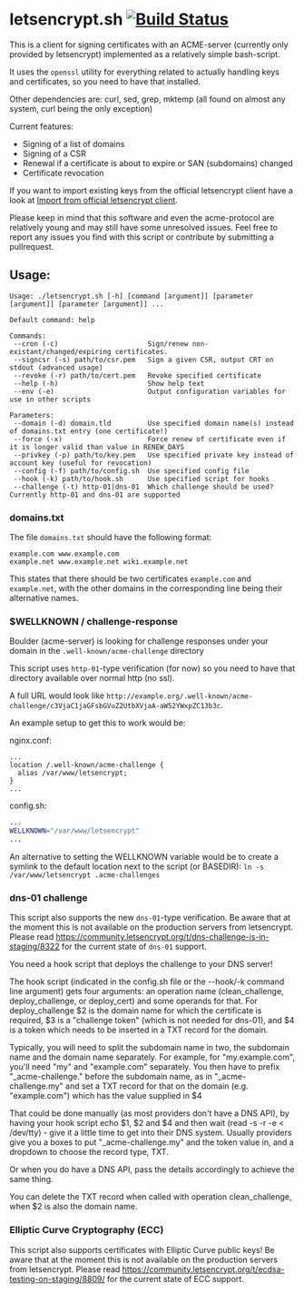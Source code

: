 # letsencrypt.sh [![Build Status](https://travis-ci.org/lukas2511/letsencrypt.sh.svg?branch=master)](https://travis-ci.org/lukas2511/letsencrypt.sh)

This is a client for signing certificates with an ACME-server (currently only provided by letsencrypt) implemented as a relatively simple bash-script.

It uses the `openssl` utility for everything related to actually handling keys and certificates, so you need to have that installed.

Other dependencies are: curl, sed, grep, mktemp (all found on almost any system, curl being the only exception)

Current features:
- Signing of a list of domains
- Signing of a CSR
- Renewal if a certificate is about to expire or SAN (subdomains) changed
- Certificate revocation

If you want to import existing keys from the official letsencrypt client have a look at [Import from official letsencrypt client](https://github.com/lukas2511/letsencrypt.sh/wiki/Import-from-official-letsencrypt-client).

Please keep in mind that this software and even the acme-protocol are relatively young and may still have some unresolved issues.
Feel free to report any issues you find with this script or contribute by submitting a pullrequest.

## Usage:

```text
Usage: ./letsencrypt.sh [-h] [command [argument]] [parameter [argument]] [parameter [argument]] ...

Default command: help

Commands:
 --cron (-c)                      Sign/renew non-existant/changed/expiring certificates.
 --signcsr (-s) path/to/csr.pem   Sign a given CSR, output CRT on stdout (advanced usage)
 --revoke (-r) path/to/cert.pem   Revoke specified certificate
 --help (-h)                      Show help text
 --env (-e)                       Output configuration variables for use in other scripts

Parameters:
 --domain (-d) domain.tld         Use specified domain name(s) instead of domains.txt entry (one certificate!)
 --force (-x)                     Force renew of certificate even if it is longer valid than value in RENEW_DAYS
 --privkey (-p) path/to/key.pem   Use specified private key instead of account key (useful for revocation)
 --config (-f) path/to/config.sh  Use specified config file
 --hook (-k) path/to/hook.sh      Use specified script for hooks
 --challenge (-t) http-01|dns-01  Which challenge should be used? Currently http-01 and dns-01 are supported
```

### domains.txt

The file `domains.txt` should have the following format:

```text
example.com www.example.com
example.net www.example.net wiki.example.net
```

This states that there should be two certificates `example.com` and `example.net`,
with the other domains in the corresponding line being their alternative names.

### $WELLKNOWN / challenge-response

Boulder (acme-server) is looking for challenge responses under your domain in the `.well-known/acme-challenge` directory

This script uses `http-01`-type verification (for now) so you need to have that directory available over normal http (no ssl).

A full URL would look like `http://example.org/.well-known/acme-challenge/c3VjaC1jaGFsbGVuZ2UtbXVjaA-aW52YWxpZC13b3c`.

An example setup to get this to work would be:

nginx.conf:
```
...
location /.well-known/acme-challenge {
  alias /var/www/letsencrypt;
}
...
```

config.sh:
```bash
...
WELLKNOWN="/var/www/letsencrypt"
...
```

An alternative to setting the WELLKNOWN variable would be to create a symlink to the default location next to the script (or BASEDIR):
`ln -s /var/www/letsencrypt .acme-challenges`

### dns-01 challenge

This script also supports the new `dns-01`-type verification. Be aware that at the moment this is not available on the production servers from letsencrypt. Please read https://community.letsencrypt.org/t/dns-challenge-is-in-staging/8322 for the current state of `dns-01` support.

You need a hook script that deploys the challenge to your DNS server!

The hook script (indicated in the config.sh file or the --hook/-k command line argument) gets four arguments: an operation name (clean_challenge, deploy_challenge, or deploy_cert) and some operands for that. For deploy_challenge $2 is the domain name for which the certificate is required, $3 is a "challenge token" (which is not needed for dns-01), and $4 is a token which needs to be inserted in a TXT record for the domain.

Typically, you will need to split the subdomain name in two, the subdomain name and the domain name separately. For example, for "my.example.com", you'll need "my" and "example.com" separately. You then have to prefix "_acme-challenge." before the subdomain name, as in "_acme-challenge.my" and set a TXT record for that on the domain (e.g. "example.com") which has the value supplied in $4

That could be done manually (as most providers don't have a DNS API), by having your hook script echo $1, $2 and $4 and then wait (read -s -r -e < /dev/tty) - give it a little time to get into their DNS system. Usually providers give you a boxes to put "_acme-challenge.my" and the token value in, and a dropdown to choose the record type, TXT. 

Or when you do have a DNS API, pass the details accordingly to achieve the same thing.

You can delete the TXT record when called with operation clean_challenge, when $2 is also the domain name.


### Elliptic Curve Cryptography (ECC)

This script also supports certificates with Elliptic Curve public keys! Be aware that at the moment this is not available on the production servers from letsencrypt. Please read https://community.letsencrypt.org/t/ecdsa-testing-on-staging/8809/ for the current state of ECC support.
